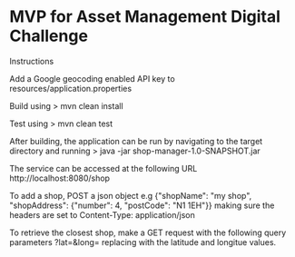 # MVP for Asset Management Digital Challenge

Instructions

Add a Google geocoding enabled API key to resources/application.properties

Build using > mvn clean install

Test using  > mvn clean test

After building, the application can be run by navigating to the target directory and running > java -jar shop-manager-1.0-SNAPSHOT.jar

The service can be accessed at the following URL http://localhost:8080/shop

To add a shop, POST a json object e.g {"shopName": "my shop", "shopAddress": {"number": 4, "postCode": "N1 1EH"}} making sure the headers
are set to Content-Type: application/json

To retrieve the closest shop, make a GET request with the following query parameters ?lat=<value>&long=<value> replacing <value>
with the latitude and longitue values.
